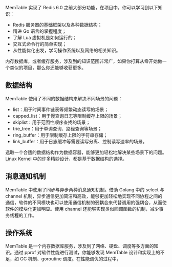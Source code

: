MemTable 实现了 Redis 6.0 之前大部分功能，在项目中，你可以学习到以下知识：

- Redis 服务器的基础框架以及各种数据结构；
- 精进 Go 语言的掌握程度；
- 了解 Lua 虚拟机是如何运行的；
- 交互式命令行的简单实现；
- 从性能优化出发，学习操作系统以及网络的相关知识。

内存数据库，或者缓存服务，涉及到的知识范围非常广，如果你打算从零开始做一个类似的项目，那么你还能够收获更多。

## 数据结构

MemTable 使用了不同的数据结构来解决不同场景的问题：

- list：用于时间事件链表等频繁动态读写的场景；
- capped_list：用于慢查询日志等限制缓存上限的场景；
- skiplist：用于范围性顺序查找的场景；
- trie_tree：用于单词查询、路径查询等场景；
- ring_buffer：用于限制缓存上限的字符串存储；
- link_buffer：用于日志缓冲等需要读写分离、控制读写速率的场景。

选取一个合适的数据结构作为数据容器，能够更加轻松地解决某些场景下的问题。Linux Kernel 中的许多精妙设计，都是基于数据结构的选择。

## 消息通知机制

MemTable 中使用了同步与异步两种消息通知机制。借助 Golang 中的 select 与 channel 机制，异步通信更加简洁和高效，能够更加轻松地实现不同协程之间的通信，软件的不同模块也可以使用通信机制的弱耦合来代替调用的强耦合，从而使软件的模块化更加明显。使用 channel 还能够实现类似回调函数的机制，减少事务线程的工作。

## 操作系统

MemTable 是一个内存数据库服务，涉及到了网络、硬盘、调度等多方面的知识。通过 pprof 对软件性能进行测试，你能够发现 MemTable 设计和实现上的不足，如 GC 机制、goroutine 调度。在性能调优的过程中，